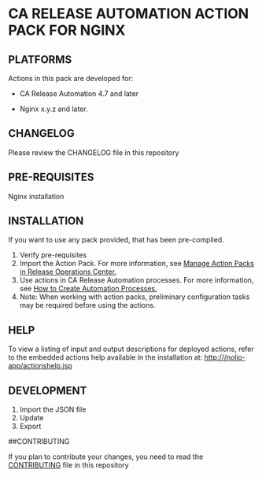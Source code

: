 # CA RELEASE AUTOMATION ACTION PACK FOR NGINX

## PLATFORMS

Actions in this pack are developed for: 

- CA Release Automation 4.7 and later

- Nginx x.y.z and later.

## CHANGELOG

Please review the CHANGELOG file in this repository

## PRE-REQUISITES

Nginx installation

## INSTALLATION

If you want to use any pack provided, that has been pre-complied.

1. Verify pre-requisites
1. Import the Action Pack. 
For more information, see [Manage Action Packs in Release Operations Center.](https://wiki.ca.com/display/RA50/Manage+Action+Packs+in+Release+Operations+Center)
1. Use actions in CA Release Automation processes. 
For more information, see [How to Create Automation Processes.](https://wiki.ca.com/display/RA50/How+to+Create+Automation+Processes)
1. Note: When working with action packs, preliminary configuration tasks may be required before using the actions. 

## HELP

To view a listing of input and output descriptions for deployed actions, refer to the embedded actions help available in the installation at:
[http://<yourdeployment>/nolio-app/actionshelp.jsp](http://<yourdeployment>/nolio-app/actionshelp.jsp)

## DEVELOPMENT

1. Import the JSON file
1. Update
1. Export

##CONTRIBUTING

If you plan to contribute your changes, you need to read the [CONTRIBUTING](https://github.com/CA-ReleaseAutomation/ca-ra-nginx-pack/blob/master/CONTRIBUTING.md) file in this repository


